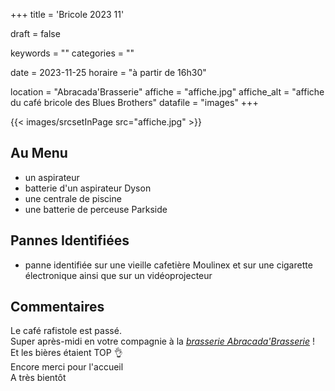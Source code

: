 +++
title = 'Bricole 2023 11'

draft = false

keywords =  ""
categories = ""

date = 2023-11-25
horaire = "à partir de 16h30"

location = "Abracada'Brasserie"
affiche = "affiche.jpg"
affiche_alt = "affiche du café bricole des Blues Brothers"
datafile = "images"
+++

<div class="w-1/6 mx-auto">
{{< images/srcsetInPage src="affiche.jpg" >}}
</div>


## Au Menu
  - un aspirateur
  - batterie d'un aspirateur Dyson 
  - une centrale de piscine
  - une batterie de perceuse Parkside

## Pannes Identifiées

- panne identifiée sur une vieille cafetière Moulinex et sur une cigarette électronique ainsi que sur un vidéoprojecteur

## Commentaires
Le café rafistole est passé.  
Super après-midi en votre compagnie à la *[brasserie Abracada'Brasserie](https://www.facebook.com/people/AbracadaBrasserie/100057256938476/)* !  
Et les bières étaient TOP 👌  
Encore merci pour l'accueil  
A très bientôt
